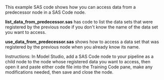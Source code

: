 This example SAS code shows how you can access data from a predecessor node in a SAS Code node.

**list_data_from_predecessor.sas** has code to list the data sets that were registered by the previous node if you don't know the name of the data set you want to access.

**use_data_from_predecessor.sas** shows how to access a data set that was registered by the previous node when you already know its name.

Instructions: In Model Studio, add a SAS Code node to your pipeline as a child node to the node whose registered data you want to access, then open it and paste either code file into the Training Code pane, make any modifications needed, then save and close the node.
